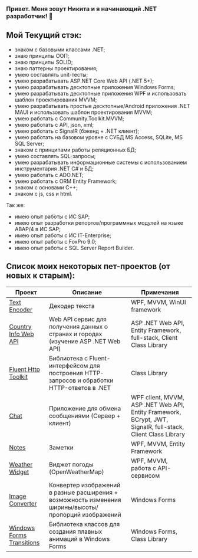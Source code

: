 ### Привет. Меня зовут Никита и я начинающий .NET разработчик! 👋

## Мой Текущий стэк:
- знаком с базовыми классами .NET;
- знаю принципы ООП;
- знаю принципы SOLID;
- знаю паттерны проектирования;
- умею составлять unit-тесты;
- умею разрабатывать ASP.NET Core Web API (.NET 5+);
- умею разрабатывать десктопные приложения Windows Forms;
- умею разрабатывать десктопные приложения WPF и использовать шаблон проектирования MVVM;
- умею разрабатывать простые десктопные/Android приложения .NET MAUI и использовать шаблон проектирования MVVM;
- умею работать с Community.Toolkit.MVVM;
- умею работать с API, json, xml;
- умею работать с SignalR (бэкенд + .NET клиент);
- умею работать на базовом уровне с СУБД MS Access, SQLite, MS SQL Server;
- знаком с принципами работы реляционных БД;
- умею составлять SQL-запросы;
- умею разрабатывать информационные системы с использованием инструментария .NET C# и БД;
- умею работать с ADO.NET;
- умею работать с ORM Entity Framework;
- знаком с основами C++;
- знаком с js, css и html.

Так же:
- имею опыт работы с ИС SAP;
- имею опыт разработки репортов/программных модулей на языке ABAP/4 в ИС SAP;
- имею опыт работы с ИС IT-Enterprise;
- имею опыт работы с FoxPro 9.0;
- имею опыт работы с SQL Server Report Builder.

## Список моих некоторых пет-проектов (от новых к старым):
| Проект | Описание | Примечания |
| --- | --- | --- |
| <a href="https://github.com/kerminator-dev/Encoder">Text Encoder</a> | Декодер текста | WPF, MVVM, WinUI framework |
| <a href="https://github.com/kerminator-dev/Country-Info">Country Info Web API</a> | Web API сервис для получения данных о странах и городах (изучение ASP .NET Web API) | ASP .NET Web API, Entity Framework, full-stack, Client Class Library |
| <a href="https://github.com/kerminator-dev/FluentHttpToolkit">Fluent Http Toolkit</a> | Библиотека с Fluent-интерфейсом для построения HTTP-запросов и обработки HTTP-ответов в .NET | Class Library |
| <a href="https://github.com/kerminator-dev/Simple-Chat">Chat</a> | Приложение для обмена сообщениями (Сервер + клиент) | WPF client, MVVM, ASP .NET Web API, Entity Framework, BCrypt, JWT, SignalR, full-stack, Client Class Library |
| <a href="https://github.com/kerminator-dev/NotesApp">Notes</a> | Заметки | WPF, MVVM, Entity Framework |
| <a href="https://github.com/kerminator-dev/WeatherWidget">Weather Widget</a> | Виджет погоды (OpenWeatherMap) | WPF, MVVM, работа с API-сервисом |
| <a href="https://github.com/kerminator-dev/Image-Converter">Image Converter</a> | Конвертер изображений в разные расширения + возможность изменения ширины/высоты/пропорций изображений | Windows Forms |
| <a href="https://github.com/kerminator-dev/Transitions">Windows Forms Transitions</a> | Библиотека классов для создания плавных анимаций в Windows Forms | Windows Forms, Class Library |



<!--
**kerminator-dev/kerminator-dev** is a ✨ _special_ ✨ repository because its `README.md` (this file) appears on your GitHub profile.

Here are some ideas to get you started:

- 🔭 I’m currently working on ...
- 🌱 I’m currently learning ...
- 👯 I’m looking to collaborate on ...
- 🤔 I’m looking for help with ...
- 💬 Ask me about ...
- 📫 How to reach me: ...
- 😄 Pronouns: ...
- ⚡ Fun fact: ...
-->
